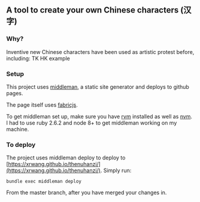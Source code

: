 ## A tool to create your own Chinese characters (汉字)


### Why?
Inventive new Chinese characters have been used as artistic protest before, including:
TK
HK example

### Setup

This project uses [middleman](https://middlemanapp.com/), a static site generator and deploys to github pages.

The page itself uses [fabricjs](http://fabricjs.com/).

To get middleman set up, make sure you have [rvm](https://rvm.io/) installed as well as [nvm](https://github.com/nvm-sh/nvm). I had to use ruby 2.6.2 and node 8+ to get middleman working on my machine.

### To deploy

The project uses middleman deploy to deploy to [https://xrwang.github.io/thenuhanzi/](https://xrwang.github.io/thenuhanzi/).
Simply run:
```
bundle exec middleman deploy
```
From the master branch, after you have merged your changes in.
